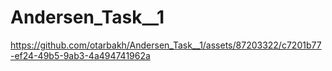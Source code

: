 # Andersen_Task__1

https://github.com/otarbakh/Andersen_Task__1/assets/87203322/c7201b77-ef24-49b5-9ab3-4a494741962a

